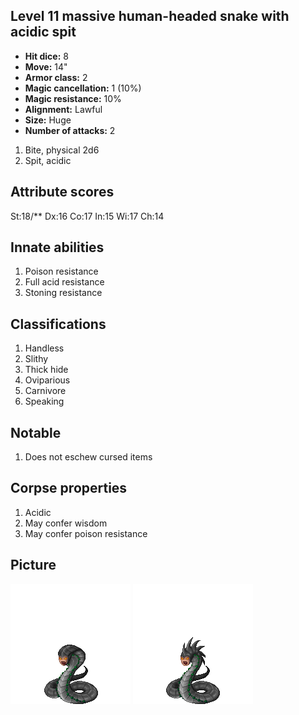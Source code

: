 ## Level 11 massive human-headed snake with acidic spit
- **Hit dice:** 8
- **Move:** 14"
- **Armor class:** 2
- **Magic cancellation:** 1 (10%)
- **Magic resistance:** 10%
- **Alignment:** Lawful
- **Size:** Huge
- **Number of attacks:** 2
1. Bite, physical 2d6
2. Spit, acidic
## Attribute scores
St:18/** Dx:16 Co:17 In:15 Wi:17 Ch:14
## Innate abilities
1. Poison resistance
2. Full acid resistance
3. Stoning resistance
## Classifications
1. Handless
2. Slithy
3. Thick hide
4. Oviparious
5. Carnivore
6. Speaking
## Notable
1. Does not eschew cursed items
## Corpse properties
1. Acidic
2. May confer wisdom
3. May confer poison resistance
## Picture
![Black naga](https://github.com/hyvanmielenpelit/GnollHackTileSet/blob/main/Monsters/black_naga/black_naga.png) ![Black naga](https://github.com/hyvanmielenpelit/GnollHackTileSet/blob/main/Monsters/black_naga/black_naga_female.png)
